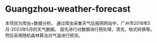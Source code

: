# Guangzhou-weather-forecast
本项目为爬虫+数据分析。
通过爬虫采集天气后报网网站中，广州市2018年5月-2023年5月的天气数据。
首先进行对数据进行预处理，清洗，格式转换等。
然后采用随机森林算法对气温进行预测。

